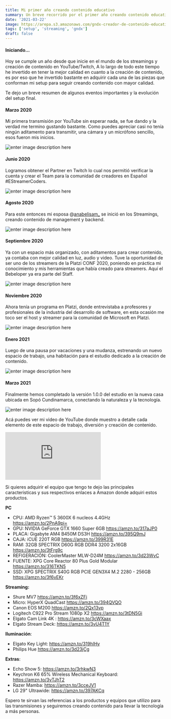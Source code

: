 ```yaml
---
title: Mi primer año creando contenido educativo
summary: Un breve recorrido por el primer año creando contenido educativo, y la evolución de mi espacio utilizo para livestreams, grabar, editar, jugar y trabajar.
date: '2021-03-22'
image: https://arepa.s3.amazonaws.com/gndx-creador-de-contenido-educativo.png
tags: ['setup', 'streaming', 'gndx']
draft: false
---
```


#### Iniciando...

Hoy se cumple un año desde que inicie en el mundo de los streamings y creación de contenido en YouTube/Twitch, A lo largo de todo este tiempo he invertido en tener la mejor calidad en cuanto a la creación de contenido, es por eso que he invertido bastante en adquirir cada una de las piezas que conforman mi setup para seguir creando contenido con mayor calidad.

Te dejo un breve resumen de algunos eventos importantes y la evolución del setup final.

#### Marzo 2020
Mi primera transmisión por YouTube sin esperar nada, se fue dando y la verdad me termino gustando bastante.
Como puedes apreciar casi no tenía ningún aditamento para transmitir, una cámara y un micrófono sencillo, esos fueron mis inicios.

![enter image description here](https://arepa.s3.amazonaws.com/gndx-mi-setup-2020.jpg)

#### Junio 2020
Logramos obtener el Partner en Twitch lo cual nos permitió verificar la cuenta y crear el Team para la comunidad de creadores en Español #EStreamerCoders. 

![enter image description here](https://arepa.s3.amazonaws.com/gndx-twitch-partner.jpg)

#### Agosto 2020
Para este entonces mi esposa @[anabelisam_](https://twitter.com/anabelisam_) se inició en los Streamings, creando contenido de management y backend.

![enter image description here](https://arepa.s3.amazonaws.com/gndx-setup-ana-belisa.jpg)

#### Septiembre 2020
Ya con un espacio más organizado, con aditamentos para crear contenido, ya contaba con mejor calidad en luz, audio y video. Tuve la oportunidad de ser uno de los streamers de la Platzi CONF 2020, poniendo en práctica mi conocimiento y mis herramientas que había creado para streamers. Aquí el Bebeloper ya era parte del Staff.

![enter image description here](https://arepa.s3.amazonaws.com/gndx-mi-setup-bebeloper.jpg)

#### Noviembre 2020
Ahora tenía un programa en Platzi, donde entrevistaba a profesores y profesionales de la industria del desarrollo de software, en esta ocasión me toco ser el host y streamer para la comunidad de Microsoft en Platzi.

![enter image description here](https://arepa.s3.amazonaws.com/gndx-setup-microsoft.jpg)

#### Enero 2021
Luego de una pausa por vacaciones y una mudanza, estrenando un nuevo espacio de trabajo, una habitación para el estudio dedicado a la creación de contenido. 

![enter image description here](https://arepa.s3.amazonaws.com/gndx-setup-new-home.jpg)

#### Marzo 2021
Finalmente hemos completado la versión 1.0.0 del estudio en la nueva casa ubicada en Sopó Cundinamarca, conectando la naturaleza y la tecnología.

![enter image description here](https://arepa.s3.amazonaws.com/gndx-setup-2021.jpg)

Acá puedes ver mi video de YouTube donde muestro a detalle cada elemento de este espacio de trabajo, diversión y creación de contenido. 

<iframe src="https://www.youtube.com/embed/9XZTUPos4I0" title="YouTube video player" frameborder="0" allow="accelerometer; autoplay; clipboard-write; encrypted-media; gyroscope; picture-in-picture" allowfullscreen></iframe>

Si quieres adquirir el equipo que tengo te dejo las principales caracteristicas y sus respectivos enlaces a Amazon donde adquiri estos productos.

**PC**
 - CPU: AMD Ryzen™ 5 3600X 6 nucleos 4.4GHz  https://amzn.to/2PnA9pi=
 - GPU: NVIDIA GeForce GTX 1660 Super 6GB https://amzn.to/317aJP0
 - PLACA:  Gigabyte AM4 B450M DS3H https://amzn.to/395Q9mJ
 - CAJA: iCUE 220T RGB https://amzn.to/399R31E
 - RAM: 32GB SPECTRIX D60G RGB DDR4 3200 2x16GB https://amzn.to/3tFrg9c
 - REFIGERACIÓN:  CoolerMaster MLW-D24M https://amzn.to/3d23WvC
 - FUENTE: XPG Core Reactor 80 Plus Gold Modular https://amzn.to/316TKN5
 - SSD: XPG SPECTRIX S40G RGB PCIE GEN3X4 M.2 2280 - 256GB https://amzn.to/3f6vEKr

**Streaming:**
 - Shure MV7 https://amzn.to/3f6xZFi
 - Micro: HyperX QuadCast https://amzn.to/394QVQO
 - Canon EOS M200 https://amzn.to/2Qx13vp
 - Logitech C922 Pro Stream 1080p X2 https://amzn.to/3tDN5Gi
 - Elgato Cam Link 4K : https://amzn.to/3cWXaax
 - Elgato Stream Deck: https://amzn.to/3vU4T1Y

**Iluminación**:
 - Elgato Key Light: https://amzn.to/319hIHy
 - Philips Hue https://amzn.to/3d23jCg

**Extras**:
 - Echo Show 5: https://amzn.to/3rhkwN3
 - Keychron K6 65% Wireless Mechanical Keyboard: https://amzn.to/3vTJhT2
 - Razer Mamba: https://amzn.to/3cceJV1
 - LG 29" Ultrawide: https://amzn.to/397AKCq

Espero te sirvan las referencias a los productos y equipos que utilizo para las transmisiones y seguiremos creando contenido para llevar la tecnología a más personas. 
